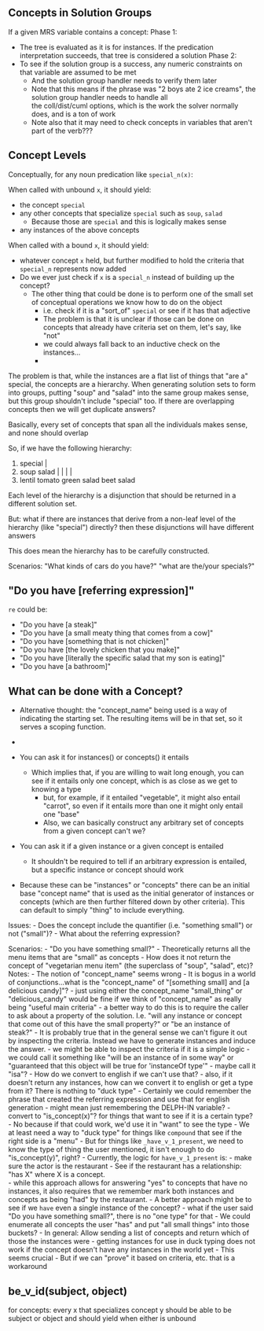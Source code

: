 ## Concepts in Solution Groups
If a given MRS variable contains a concept:
Phase 1:
- The tree is evaluated as it is for instances.  If the predication interpretation succeeds, that tree is considered a solution
Phase 2:
- To see if the solution group is a success, any numeric constraints on that variable are assumed to be met
  - And the solution group handler needs to verify them later
  - Note that this means if the phrase was "2 boys ate 2 ice creams", the solution group handler needs to handle all  
  the coll/dist/cuml options, which is the work the solver normally does, and is a ton of work
  - Note also that it may need to check concepts in variables that aren't part of the verb???

## Concept Levels
Conceptually, for any noun predication like `special_n(x)`:

When called with unbound `x`, it should yield:
- the concept `special`
- any other concepts that specialize `special` such as `soup`, `salad`
  - Because those are `special` and this is logically makes sense
- any instances of the above concepts

When called with a bound `x`, it should yield:
- whatever concept `x` held, but further modified to hold the criteria that `special_n` represents now added
- Do we ever just check if `x` is a `special_n` instead of building up the concept?
  - The other thing that could be done is to perform one of the small set of conceptual operations we know how to do on the
    object
    - i.e. check if it is a "sort_of" `special` or see if it has that adjective
    - The problem is that it is unclear if those can be done on concepts that already have criteria set on them, let's say, like "not"
    - we could always fall back to an inductive check on the instances...
    - 
The problem is that, while the instances are a flat list of things that "are a" special, the concepts are a hierarchy. When generating solution sets to form into groups, putting "soup" and "salad" into the same group makes sense, but this group shouldn't include "special" too.  If there are overlapping concepts then we will get duplicate answers?

Basically, every set of concepts that span all the individuals makes sense, and none should overlap

So, if we have the following hierarchy:

1.    special
      |
2.    soup            salad
      |       |       |            |
3.    lentil  tomato  green salad  beet salad


Each level of the hierarchy is a disjunction that should be returned in a different solution set.

But: what if there are instances that derive from a non-leaf level of the hierarchy (like "special") directly? then these disjunctions will have different answers

This does mean the hierarchy has to be carefully constructed.

Scenarios:
      "What kinds of cars do you have?"
      "what are the/your specials?"

## "Do you have [referring expression]"
`re` could be:
- "Do you have [a steak]"
- "Do you have [a small meaty thing that comes from a cow]"
- "Do you have [something that is not chicken]"
- "Do you have [the lovely chicken that you make]"
- "Do you have [literally the specific salad that my son is eating]"
- "Do you have [a bathroom]"


## What can be done with a Concept?
- Alternative thought: the "concept_name" being used is a way of indicating the starting set.  The resulting items will be in that set, so it serves a scoping function.
- 
- You can ask it for instances() or concepts() it entails
  - Which implies that, if you are willing to wait long enough, you can see if it entails only one concept, which is as close as we get to knowing a type
    - but, for example, if it entailed "vegetable", it might also entail "carrot", so even if it entails more than one it might only entail one "base"
    - Also, we can basically construct any arbitrary set of concepts from a given concept can't we?
- You can ask it if a given instance or a given concept is entailed
  - It shouldn't be required to tell if an arbitrary expression is entailed, but a specific instance or concept should work

- Because these can be "instances" or "concepts" there can be an initial base "concept name" that is used as the initial generator of instances or concepts (which are then further filtered down by other criteria).  This can default to simply "thing" to include everything.

Issues:
    - Does the concept include the quantifier (i.e. "something small") or not ("small")?
    - What about the referring expression?

Scenarios:
    - "Do you have something small?"
        - Theoretically returns all the menu items that are "small" as concepts
            - How does it not return the concept of "vegetarian menu item" (the superclass of "soup", "salad", etc)?
Notes:
    - The notion of "concept_name" seems wrong
        - It is bogus in a world of conjunctions...what is the "concept_name" of "[something small] and [a delicious candy]"?
            - just using either the concept_name "small_thing" or "delicious_candy" would be fine if we think of "concept_name" as really being "useful main criteria"
                - a better way to do this is to require the caller to ask about a property of the solution.  I.e. "will any instance or concept that come out of this have the small property?" or "be an instance of steak?"
                    - It is probably true that in the general sense we can't figure it out by inspecting the criteria.  Instead we have to generate instances and induce the answer.
                        - we might be able to inspect the criteria if it is a simple logic
            - we could call it something like "will be an instance of in some way" or "guaranteed that this object will be true for 'instanceOf type'"
                - maybe call it "isa"?
        - How do we convert to english if we can't use that?
          - also, if it doesn't return any instances, how can we convert it to english or get a type from it? There is nothing to "duck type"
          - Certainly we could remember the phrase that created the referring expression and use that for english generation
            - might mean just remembering the DELPH-IN variable?
        - convert to "is_concept(x)"? for things that want to see if it is a certain type?
          - No because if that could work, we'd use it in "want" to see the type
          - We at least need a way to "duck type" for things like `compound` that see if the right side is a "menu"
        - But for things like `_have_v_1_present`, we need to know the type of thing the user mentioned, it isn't enough to do "is_concept(y)", right?
            - Currently, the logic for `have_v_1_present` is: 
                - make sure the actor is the restaurant
                - See if the restaurant has a relationship: "has X" where X is a concept.  
                - while this approach allows for answering "yes" to concepts that have no instances, it also requires that we remember mark both instances and concepts as being "had" by the restaurant.
                - A better approach might be to see if we `have` even a single instance of the concept?
          - what if the user said "Do you have something small?", there is no "one type" for that
            - We could enumerate all concepts the user "has" and put "all small things" into those buckets?
            - In general: Allow sending a list of concepts and return which of those the instances were
          - getting instances for use in duck typing does not work if the concept doesn't have any instances in the world yet
            - This seems crucial
            - But if we can "prove" it based on criteria, etc. that is a workaround
        
## be_v_id(subject, object)
for concepts: every x that specializes concept y should be able to be subject or object and should yield when either is unbound